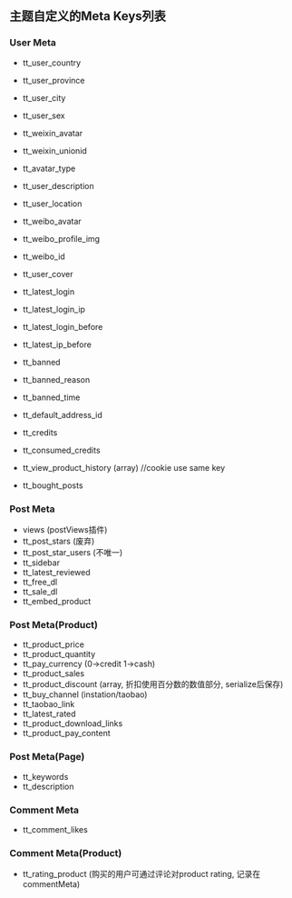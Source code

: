 ## 主题自定义的Meta Keys列表

### User Meta

* tt_user_country
* tt_user_province
* tt_user_city
* tt_user_sex
* tt_weixin_avatar
* tt_weixin_unionid
* tt_avatar_type
* tt_user_description
* tt_user_location
* tt_weibo_avatar
* tt_weibo_profile_img
* tt_weibo_id
* tt_user_cover
* tt_latest_login
* tt_latest_login_ip
* tt_latest_login_before
* tt_latest_ip_before
* tt_banned
* tt_banned_reason
* tt_banned_time
* tt_default_address_id

* tt_credits
* tt_consumed_credits

* tt_view_product_history (array<product id>) //cookie use same key

* tt_bought_posts

### Post Meta
* views (postViews插件)
* tt_post_stars (废弃)
* tt_post_star_users (不唯一)
* tt_sidebar
* tt_latest_reviewed
* tt_free_dl
* tt_sale_dl
* tt_embed_product


### Post Meta(Product)
* tt_product_price
* tt_product_quantity
* tt_pay_currency (0->credit 1->cash)
* tt_product_sales
* tt_product_discount (array, 折扣使用百分数的数值部分, serialize后保存)
* tt_buy_channel (instation/taobao)
* tt_taobao_link
* tt_latest_rated
* tt_product_download_links
* tt_product_pay_content

### Post Meta(Page)
* tt_keywords
* tt_description


### Comment Meta
* tt_comment_likes

### Comment Meta(Product)
* tt_rating_product (购买的用户可通过评论对product rating, 记录在commentMeta)